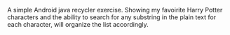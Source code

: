 A simple Android java recycler exercise.
Showing my favoirite Harry Potter characters and the ability to search for any substring in the plain text for each character, will organize the list accordingly.
